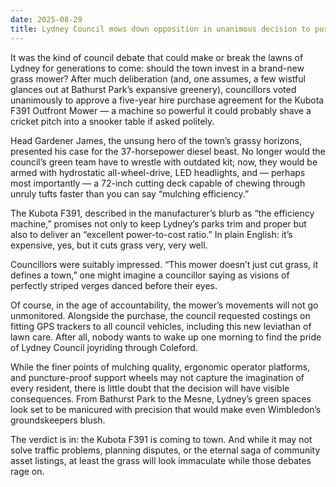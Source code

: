```yaml
---
date: 2025-08-29
title: Lydney Council mows down opposition in unanimous decision to purchase mighty Kubota F391
---
```


It was the kind of council debate that could make or break the lawns of Lydney for generations to come: should the town invest in a brand-new grass mower? After much deliberation (and, one assumes, a few wistful glances out at Bathurst Park’s expansive greenery), councillors voted unanimously to approve a five-year hire purchase agreement for the Kubota F391 Outfront Mower — a machine so powerful it could probably shave a cricket pitch into a snooker table if asked politely.

Head Gardener James, the unsung hero of the town’s grassy horizons, presented his case for the 37-horsepower diesel beast. No longer would the council’s green team have to wrestle with outdated kit; now, they would be armed with hydrostatic all-wheel-drive, LED headlights, and — perhaps most importantly — a 72-inch cutting deck capable of chewing through unruly tufts faster than you can say “mulching efficiency.”

The Kubota F391, described in the manufacturer’s blurb as “the efficiency machine,” promises not only to keep Lydney’s parks trim and proper but also to deliver an “excellent power-to-cost ratio.” In plain English: it’s expensive, yes, but it cuts grass very, very well.

Councillors were suitably impressed. “This mower doesn’t just cut grass, it defines a town,” one might imagine a councillor saying as visions of perfectly striped verges danced before their eyes.

Of course, in the age of accountability, the mower’s movements will not go unmonitored. Alongside the purchase, the council requested costings on fitting GPS trackers to all council vehicles, including this new leviathan of lawn care. After all, nobody wants to wake up one morning to find the pride of Lydney Council joyriding through Coleford.

While the finer points of mulching quality, ergonomic operator platforms, and puncture-proof support wheels may not capture the imagination of every resident, there is little doubt that the decision will have visible consequences. From Bathurst Park to the Mesne, Lydney’s green spaces look set to be manicured with precision that would make even Wimbledon’s groundskeepers blush.

The verdict is in: the Kubota F391 is coming to town. And while it may not solve traffic problems, planning disputes, or the eternal saga of community asset listings, at least the grass will look immaculate while those debates rage on.
